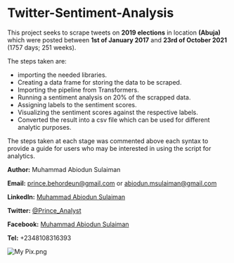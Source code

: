 # Twitter-Sentiment-Analysis

This project seeks to scrape tweets on __2019 elections__ in location __(Abuja)__ which were posted between __1st of January 2017__ and __23rd of October 2021__ (1757 days; 251 weeks).

The steps taken are:
- importing the needed libraries.
- Creating a data frame for storing the data to be scraped.
- Importing the pipeline from Transformers.
- Running a sentiment analysis on 20% of the scrapped data.
- Assigning labels to the sentiment scores.
- Visualizing the sentiment scores against the respective labels.
- Converted the result into a csv file which can be used for different analytic purposes.

The steps taken at each stage was commented above each syntax to provide a guide for users who may be interested in using the script for analytics.

__Author:__ Muhammad Abiodun Sulaiman

__Email:__ prince.behordeun@gmail.com or abiodun.msulaiman@gmail.com

__LinkedIn:__ [Muhammad Abiodun Sulaiman](https://www.linkedin.com/in/muhammad-abiodun-sulaiman)

__Twitter:__ [@Prince_Analyst](https://wwww.twitter.com/Prince_Analyst)

__Facebook:__ [Muhammad Abiodun Sulaiman](https://www.facebook.com/muhammad.herbehordeun)

__Tel:__ +2348108316393

![My Pix.png](https://user-images.githubusercontent.com/45925374/140731559-e56f334c-8e89-48b8-92f7-fbe66a7447d9.png)
